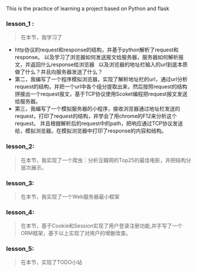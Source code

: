 This is the practice of learning a project based on Python and flask
### lesson_1 : 
> 在本节，我学习了
* http协议的request和response的结构，并基于python解析了request和response。 
以及学习了浏览器如何发送报文给服务器，服务器如何解析报文，并返回什么response给浏览器  
以及浏览器的地址栏输入的url到底本质做了什么？并且向服务器发送了什么？
* 第二，我编写了一个程序模拟浏览器，实现了解析地址栏的url，通过url分析request的结构，并把一个url中各个组分提取出来，然后按照request的结构拼接出一个request报文，基于TCP协议使用Scoket编程把request报文发送给服务器。
* 第三，我编写了一个模拟服务器的小程序，接收浏览器通过地址栏发送的request，打印了request的结构，并学会了用chrome的F12来分析这个request。 并且根据解析后的request中的path，把响应通过TCP协议发送给，模拟浏览器。在模拟浏览器中打印了response的内容和结构。

### lesson_2:
> 在本节，我实现了一个爬虫：分析豆瓣网的Top25的最佳电影，并把结构分层次展示。

### lesson_3:
> 在本节，我实现了一个Web服务器最小框架

### lesson_4:
> 在本节，基于Cookie和Session实现了用户登录注册功能,并手写了一个ORM框架，基于以上实现了对用户的增删改查。

### lesson_5:
> 在本节，实现了TODO小站


